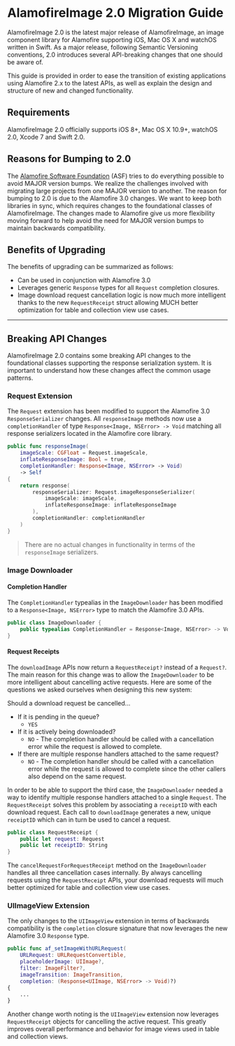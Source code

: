 # AlamofireImage 2.0 Migration Guide

AlamofireImage 2.0 is the latest major release of AlamofireImage, an image component library for Alamofire supporting iOS, Mac OS X and watchOS written in Swift. As a major release, following Semantic Versioning conventions, 2.0 introduces several API-breaking changes that one should be aware of.

This guide is provided in order to ease the transition of existing applications using Alamofire 2.x to the latest APIs, as well as explain the design and structure of new and changed functionality.

## Requirements

AlamofireImage 2.0 officially supports iOS 8+, Mac OS X 10.9+, watchOS 2.0, Xcode 7 and Swift 2.0.

## Reasons for Bumping to 2.0

The [Alamofire Software Foundation](https://github.com/Alamofire/Foundation) (ASF) tries to do everything possible to avoid MAJOR version bumps. We realize the challenges involved with migrating large projects from one MAJOR version to another. The reason for bumping to 2.0 is due to the Alamofire 3.0 changes. We want to keep both libraries in sync, which requires changes to the foundational classes of AlamofireImage. The changes made to Alamofire give us more flexibility moving forward to help avoid the need for MAJOR version bumps to maintain backwards compatibility.

## Benefits of Upgrading

The benefits of upgrading can be summarized as follows:

* Can be used in conjunction with Alamofire 3.0
* Leverages generic `Response` types for all `Request` completion closures.
* Image download request cancellation logic is now much more intelligent thanks to the new `RequestReceipt` struct allowing MUCH better optimization for table and collection view use cases.

---

## Breaking API Changes

AlamofireImage 2.0 contains some breaking API changes to the foundational classes supporting the response serialization system. It is important to understand how these changes affect the common usage patterns.

### Request Extension

The `Request` extension has been modified to support the Alamofire 3.0 `ResponseSerializer` changes. All `responseImage` methods now use a `completionHandler` of type `Response<Image, NSError> -> Void` matching all response serializers located in the Alamofire core library.

```swift
public func responseImage(
    imageScale: CGFloat = Request.imageScale,
    inflateResponseImage: Bool = true,
    completionHandler: Response<Image, NSError> -> Void)
    -> Self
{
    return response(
        responseSerializer: Request.imageResponseSerializer(
            imageScale: imageScale,
            inflateResponseImage: inflateResponseImage
        ),
        completionHandler: completionHandler
    )
}
```

> There are no actual changes in functionality in terms of the `responseImage` serializers.

### Image Downloader 

#### Completion Handler

The `CompletionHandler` typealias in the `ImageDownloader` has been modified to a `Response<Image, NSError>` type to match the Alamofire 3.0 APIs.

```swift
public class ImageDownloader {
	public typealias CompletionHandler = Response<Image, NSError> -> Void
}
```

#### Request Receipts

The `downloadImage` APIs now return a `RequestReceipt?` instead of a `Request?`. The main reason for this change was to allow the `ImageDownloader` to be more intelligent about cancelling active requests. Here are some of the questions we asked ourselves when designing this new system:

Should a download request be cancelled...

* If it is pending in the queue?
    * `YES`
* If it is actively being downloaded?
    * `NO` - The completion handler should be called with a cancellation error while the request is allowed to complete.
* If there are multiple response handlers attached to the same request?
    * `NO` - The completion handler should be called with a cancellation error while the request is allowed to complete since the other callers also depend on the same request.

In order to be able to support the third case, the `ImageDownloader` needed a way to identify multiple response handlers attached to a single `Request`. The `RequestReceipt` solves this problem by associating a `receiptID` with each download request. Each call to `downloadImage` generates a new, unique `receiptID` which can in turn be used to cancel a request.

```swift
public class RequestReceipt {
    public let request: Request
    public let receiptID: String
}
```

The `cancelRequestForRequestReceipt` method on the `ImageDownloader` handles all three cancellation cases internally. By always cancelling requests using the `RequestReceipt` APIs, your download requests will much better optimized for table and collection view use cases.


### UIImageView Extension

The only changes to the `UIImageView` extension in terms of backwards compatibility is the `completion` closure signature that now leverages the new Alamofire 3.0 `Response` type. 

```swift
public func af_setImageWithURLRequest(
    URLRequest: URLRequestConvertible,
    placeholderImage: UIImage?,
    filter: ImageFilter?,
    imageTransition: ImageTransition,
    completion: (Response<UIImage, NSError> -> Void)?)
{
    ...
}
```

Another change worth noting is the `UIImageView` extension now leverages `RequestReceipt` objects for cancelling the active request. This greatly improves overall performance and behavior for image views used in table and collection views.
